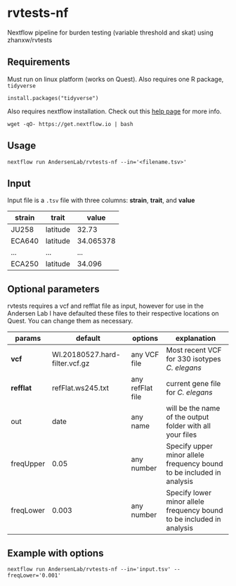 # rvtests-nf
Nextflow pipeline for burden testing (variable threshold and skat) using zhanxw/rvtests

## Requirements
Must run on linux platform (works on Quest). Also requires one R package, `tidyverse`
```
install.packages("tidyverse")
```
Also requires nextflow installation. Check out this [help page](https://www.nextflow.io/docs/latest/getstarted.html) for more info.
```
wget -qO- https://get.nextflow.io | bash
```

## Usage
```
nextflow run AndersenLab/rvtests-nf --in='<filename.tsv>'
```

## Input
Input file is a `.tsv` file with three columns: **strain**, **trait**, and **value**

| strain | trait | value |
| --- | --- | --- |
| JU258 | latitude | 32.73 |
| ECA640 | latitude | 34.065378 |
| ... | ... | ... |
| ECA250 | latitude |	34.096 |

## Optional parameters
rvtests requires a vcf and refflat file as input, however for use in the Andersen Lab I have defaulted these files to their respective locations on Quest. You can change them as necessary.

| params | default | options | explanation |
| --- | --- | --- | --- |
| **vcf** | WI.20180527.hard-filter.vcf.gz | any VCF file | Most recent VCF for 330 isotypes *C. elegans* |
| **refflat** | refFlat.ws245.txt | any refFlat file | current gene file for *C. elegans* |
| out | date | any name | will be the name of the output folder with all your files |
| freqUpper | 0.05 | any number | Specify upper minor allele frequency bound to be included in analysis |
| freqLower | 0.003 | any number | Specify lower minor allele frequency bound to be included in analysis |

## Example with options
```
nextflow run AndersenLab/rvtests-nf --in='input.tsv' --freqLower='0.001'
```

